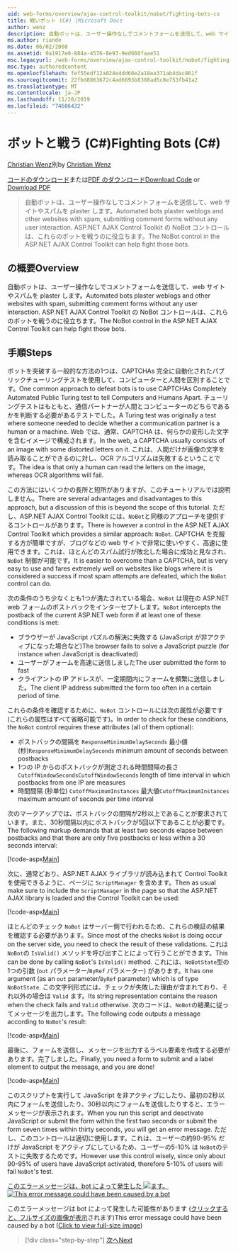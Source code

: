```yaml
---
uid: web-forms/overview/ajax-control-toolkit/nobot/fighting-bots-cs
title: 戦いボット (C#) |Microsoft Docs
author: wenz
description: 自動ボットは、ユーザー操作なしでコメントフォームを送信して、web サイトやスパムを plaster します。 ASP.NET AJAX Con の NoBot コントロール...
ms.author: riande
ms.date: 06/02/2008
ms.assetid: 0a1917e0-884a-4576-8e93-9ed660faae51
msc.legacyurl: /web-forms/overview/ajax-control-toolkit/nobot/fighting-bots-cs
msc.type: authoredcontent
ms.openlocfilehash: fef55edf12a024e4dd66e2a18ea371ab4dac861f
ms.sourcegitcommit: 22fbd8863672c4ad6693b8388ad5c8e753fb41a2
ms.translationtype: MT
ms.contentlocale: ja-JP
ms.lasthandoff: 11/28/2019
ms.locfileid: "74606432"
---
```

# <a name="fighting-bots-c"></a><span data-ttu-id="a8f2e-104">ボットと戦う (C#)</span><span class="sxs-lookup"><span data-stu-id="a8f2e-104">Fighting Bots (C#)</span></span>

<span data-ttu-id="a8f2e-105">[Christian Wenz](https://github.com/wenz)別</span><span class="sxs-lookup"><span data-stu-id="a8f2e-105">by [Christian Wenz](https://github.com/wenz)</span></span>

<span data-ttu-id="a8f2e-106">[コードのダウンロード](https://download.microsoft.com/download/9/3/f/93f8daea-bebd-4821-833b-95205389c7d0/NoBot0.cs.zip)または[PDF のダウンロード](https://download.microsoft.com/download/b/6/a/b6ae89ee-df69-4c87-9bfb-ad1eb2b23373/nobot0CS.pdf)</span><span class="sxs-lookup"><span data-stu-id="a8f2e-106">[Download Code](https://download.microsoft.com/download/9/3/f/93f8daea-bebd-4821-833b-95205389c7d0/NoBot0.cs.zip) or [Download PDF](https://download.microsoft.com/download/b/6/a/b6ae89ee-df69-4c87-9bfb-ad1eb2b23373/nobot0CS.pdf)</span></span>

> <span data-ttu-id="a8f2e-107">自動ボットは、ユーザー操作なしでコメントフォームを送信して、web サイトやスパムを plaster します。</span><span class="sxs-lookup"><span data-stu-id="a8f2e-107">Automated bots plaster weblogs and other websites with spam, submitting comment forms without any user interaction.</span></span> <span data-ttu-id="a8f2e-108">ASP.NET AJAX Control Toolkit の NoBot コントロールは、これらのボットを戦うのに役立ちます。</span><span class="sxs-lookup"><span data-stu-id="a8f2e-108">The NoBot control in the ASP.NET AJAX Control Toolkit can help fight those bots.</span></span>

## <a name="overview"></a><span data-ttu-id="a8f2e-109">の概要</span><span class="sxs-lookup"><span data-stu-id="a8f2e-109">Overview</span></span>

<span data-ttu-id="a8f2e-110">自動ボットは、ユーザー操作なしでコメントフォームを送信して、web サイトやスパムを plaster します。</span><span class="sxs-lookup"><span data-stu-id="a8f2e-110">Automated bots plaster weblogs and other websites with spam, submitting comment forms without any user interaction.</span></span> <span data-ttu-id="a8f2e-111">ASP.NET AJAX Control Toolkit の NoBot コントロールは、これらのボットを戦うのに役立ちます。</span><span class="sxs-lookup"><span data-stu-id="a8f2e-111">The NoBot control in the ASP.NET AJAX Control Toolkit can help fight those bots.</span></span>

## <a name="steps"></a><span data-ttu-id="a8f2e-112">手順</span><span class="sxs-lookup"><span data-stu-id="a8f2e-112">Steps</span></span>

<span data-ttu-id="a8f2e-113">ボットを突破する一般的な方法の1つは、CAPTCHAs 完全に自動化されたパブリックチューリングテストを使用して、コンピューターと人間を区別することです。</span><span class="sxs-lookup"><span data-stu-id="a8f2e-113">One common approach to defeat bots is to use CAPTCHAs Completely Automated Public Turing test to tell Computers and Humans Apart.</span></span> <span data-ttu-id="a8f2e-114">チューリングテストはもともと、通信パートナーが人間とコンピューターのどちらであるかを判断する必要があるテストでした。</span><span class="sxs-lookup"><span data-stu-id="a8f2e-114">A Turing test was originally a test where someone needed to decide whether a communication partner is a human or a machine.</span></span> <span data-ttu-id="a8f2e-115">Web では、通常、CAPTCHA は、何らかの変形した文字を含むイメージで構成されます。</span><span class="sxs-lookup"><span data-stu-id="a8f2e-115">In the web, a CAPTCHA usually consists of an image with some distorted letters on it.</span></span> <span data-ttu-id="a8f2e-116">これは、人間だけが画像の文字を読み取ることができるのに対し、OCR アルゴリズムは失敗するということです。</span><span class="sxs-lookup"><span data-stu-id="a8f2e-116">The idea is that only a human can read the letters on the image, whereas OCR algorithms will fail.</span></span>

<span data-ttu-id="a8f2e-117">この方法にはいくつかの長所と短所がありますが、このチュートリアルでは説明しません。</span><span class="sxs-lookup"><span data-stu-id="a8f2e-117">There are several advantages and disadvantages to this approach, but a discussion of this is beyond the scope of this tutorial.</span></span> <span data-ttu-id="a8f2e-118">ただし、ASP.NET AJAX Control Toolkit には、`NoBot`と同様のアプローチを提供するコントロールがあります。</span><span class="sxs-lookup"><span data-stu-id="a8f2e-118">There is however a control in the ASP.NET AJAX Control Toolkit which provides a similar approach: `NoBot`.</span></span> <span data-ttu-id="a8f2e-119">CAPTCHA を克服する方が簡単ですが、ブログなどの web サイトで非常に使いやすく、高速に使用できます。これは、ほとんどのスパム試行が敗北した場合に成功と見なされ、`NoBot` 制御が可能です。</span><span class="sxs-lookup"><span data-stu-id="a8f2e-119">It is easier to overcome than a CAPTCHA, but is very easy to use and fares extremely well on websites like blogs where it is considered a success if most spam attempts are defeated, which the `NoBot` control can do.</span></span>

<span data-ttu-id="a8f2e-120">次の条件のうち少なくとも1つが満たされている場合、`NoBot` は現在の ASP.NET web フォームのポストバックをインターセプトします。</span><span class="sxs-lookup"><span data-stu-id="a8f2e-120">`NoBot` intercepts the postback of the current ASP.NET web form if at least one of these conditions is met:</span></span>

- <span data-ttu-id="a8f2e-121">ブラウザーが JavaScript パズルの解決に失敗する (JavaScript が非アクティブになった場合など)</span><span class="sxs-lookup"><span data-stu-id="a8f2e-121">The browser fails to solve a JavaScript puzzle (for instance when JavaScript is deactivated)</span></span>
- <span data-ttu-id="a8f2e-122">ユーザーがフォームを高速に送信しました</span><span class="sxs-lookup"><span data-stu-id="a8f2e-122">The user submitted the form to fast</span></span>
- <span data-ttu-id="a8f2e-123">クライアントの IP アドレスが、一定期間内にフォームを頻繁に送信しました。</span><span class="sxs-lookup"><span data-stu-id="a8f2e-123">The client IP address submitted the form too often in a certain period of time.</span></span>

<span data-ttu-id="a8f2e-124">これらの条件を確認するために、`NoBot` コントロールには次の属性が必要です (これらの属性はすべて省略可能です)。</span><span class="sxs-lookup"><span data-stu-id="a8f2e-124">In order to check for these conditions, the `NoBot` control requires these attributes (all of them optional):</span></span>

- <span data-ttu-id="a8f2e-125">ポストバックの間隔を `ResponseMinimumDelaySeconds` 最小値 (秒)</span><span class="sxs-lookup"><span data-stu-id="a8f2e-125">`ResponseMinimumDelaySeconds` minimum amount of seconds between postbacks</span></span>
- <span data-ttu-id="a8f2e-126">1つの IP からのポストバックが測定される時間間隔の長さ `CutoffWindowSeconds`</span><span class="sxs-lookup"><span data-stu-id="a8f2e-126">`CutoffWindowSeconds` length of time interval in which postbacks from one IP are measures</span></span>
- <span data-ttu-id="a8f2e-127">時間間隔 (秒単位) `CutoffMaximumInstances` 最大値</span><span class="sxs-lookup"><span data-stu-id="a8f2e-127">`CutoffMaximumInstances` maximum amount of seconds per time interval</span></span>

<span data-ttu-id="a8f2e-128">次のマークアップでは、ポストバックの間隔が2秒以上であることが要求されています。また、30秒間隔以内にポストバックが5回以下であることが必要です。</span><span class="sxs-lookup"><span data-stu-id="a8f2e-128">The following markup demands that at least two seconds elapse between postbacks and that there are only five postbacks or less within a 30 seconds interval:</span></span>

[!code-aspx[Main](fighting-bots-cs/samples/sample1.aspx)]

<span data-ttu-id="a8f2e-129">次に、通常どおり、ASP.NET AJAX ライブラリが読み込まれて Control Toolkit を使用できるように、ページに `ScriptManager` を含めます。</span><span class="sxs-lookup"><span data-stu-id="a8f2e-129">Then as usual make sure to include the `ScriptManager` in the page so that the ASP.NET AJAX library is loaded and the Control Toolkit can be used:</span></span>

[!code-aspx[Main](fighting-bots-cs/samples/sample2.aspx)]

<span data-ttu-id="a8f2e-130">ほとんどのチェック `NoBot` はサーバー側で行われるため、これらの検証の結果を確認する必要があります。</span><span class="sxs-lookup"><span data-stu-id="a8f2e-130">Since most of the checks `NoBot` is doing occur on the server side, you need to check the result of these validations.</span></span> <span data-ttu-id="a8f2e-131">これは `NoBot`の `IsValid()` メソッドを呼び出すことによって行うことができます。</span><span class="sxs-lookup"><span data-stu-id="a8f2e-131">This can be done by calling `NoBot`'s `IsValid()` method.</span></span> <span data-ttu-id="a8f2e-132">これには、`NoBotState`型の1つの引数 (`out` パラメーター/`ByRef` パラメーター) があります。</span><span class="sxs-lookup"><span data-stu-id="a8f2e-132">It has one argument (as an `out` parameter/`ByRef` parameter) which is of type `NoBotState`.</span></span> <span data-ttu-id="a8f2e-133">この文字列形式には、チェックが失敗した理由が含まれており、それ以外の場合は `Valid` ます。</span><span class="sxs-lookup"><span data-stu-id="a8f2e-133">Its string representation contains the reason when the check fails and `Valid` otherwise.</span></span> <span data-ttu-id="a8f2e-134">次のコードは、`NoBot`の結果に従ってメッセージを出力します。</span><span class="sxs-lookup"><span data-stu-id="a8f2e-134">The following code outputs a message according to `NoBot`'s result:</span></span>

[!code-aspx[Main](fighting-bots-cs/samples/sample3.aspx)]

<span data-ttu-id="a8f2e-135">最後に、フォームを送信し、メッセージを出力するラベル要素を作成する必要があります。完了しました。</span><span class="sxs-lookup"><span data-stu-id="a8f2e-135">Finally, you need a form to submit and a label element to output the message, and you are done!</span></span>

[!code-aspx[Main](fighting-bots-cs/samples/sample4.aspx)]

<span data-ttu-id="a8f2e-136">このスクリプトを実行して JavaScript を非アクティブにしたり、最初の2秒以内にフォームを送信したり、30秒以内にフォームを送信したりすると、エラーメッセージが表示されます。</span><span class="sxs-lookup"><span data-stu-id="a8f2e-136">When you run this script and deactivate JavaScript or submit the form within the first two seconds or submit the form seven times within thirty seconds, you will get an error message.</span></span> <span data-ttu-id="a8f2e-137">ただし、このコントロールは適切に使用します。これは、ユーザーの約90-95% だけが JavaScript をアクティブにしているため、ユーザーの5-10% は `NoBot`のテストに失敗するためです。</span><span class="sxs-lookup"><span data-stu-id="a8f2e-137">However use this control wisely, since only about 90-95% of users have JavaScript activated, therefore 5-10% of users will fail `NoBot`'s test.</span></span>

<span data-ttu-id="a8f2e-138">[このエラーメッセージは、bot によって発生した ![ます。](fighting-bots-cs/_static/image2.png)](fighting-bots-cs/_static/image1.png)</span><span class="sxs-lookup"><span data-stu-id="a8f2e-138">[![This error message could have been caused by a bot](fighting-bots-cs/_static/image2.png)](fighting-bots-cs/_static/image1.png)</span></span>

<span data-ttu-id="a8f2e-139">このエラーメッセージは bot によって発生した可能性があります ([クリックすると、フルサイズの画像が表示](fighting-bots-cs/_static/image3.png)されます)</span><span class="sxs-lookup"><span data-stu-id="a8f2e-139">This error message could have been caused by a bot ([Click to view full-size image](fighting-bots-cs/_static/image3.png))</span></span>

> [!div class="step-by-step"]
> [<span data-ttu-id="a8f2e-140">次へ</span><span class="sxs-lookup"><span data-stu-id="a8f2e-140">Next</span></span>](fighting-bots-vb.md)
